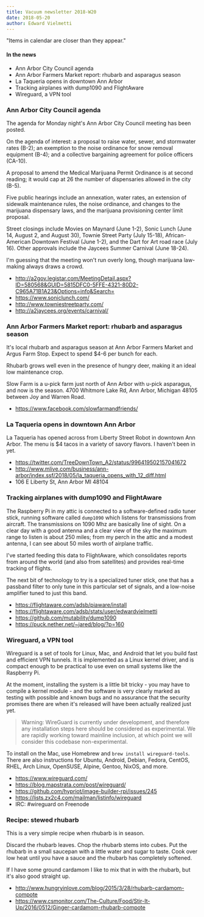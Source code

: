 ```yaml
---
title: Vacuum newsletter 2018-W20
date: 2018-05-20
author: Edward Vielmetti
---
```


"Items in calendar are closer than they appear."

#### In the news

* Ann Arbor City Council agenda
* Ann Arbor Farmers Market report: rhubarb and asparagus season
* La Taqueria opens in downtown Ann Arbor
* Tracking airplanes with dump1090 and FlightAware
* Wireguard, a VPN tool

### Ann Arbor City Council agenda

The agenda for Monday night's Ann Arbor City Council meeting has
been posted.

On the agenda of interest: a proposal to raise water, sewer, and
stormwater rates (B-2); an exemption to the noise ordinance for
snow removal equipment (B-4); and a collective bargaining agreement
for police officers (CA-10).

A proposal to amend the Medical Marijuana Permit Ordinance is
at second reading; it would cap at 26 the number of dispensaries
allowed in the city (B-5).

Five public hearings include an annexation, water rates, an extension
of sidewalk maintenance rules, the noise ordinance, and changes to
the marijuana dispensary laws, and the marijuana provisioning center
limit proposal.

Street closings include Movies on Maynard (June 1-2), Sonic Lunch
(June 14, August 2, and August 30), Townie Street Party (July 15-18),
African-American Downtown Festival (June 1-2), and the Dart for Art
road race (July 16). Other approvals include the Jaycees Summer Carnival
(June 18-24).

I'm guessing that the meeting won't run overly long, though 
marijuana law-making always draws a crowd.

* http://a2gov.legistar.com/MeetingDetail.aspx?ID=580568&GUID=5815DFC0-5FFE-4321-80D2-C965A71B1A23&Options=info&Search=
* https://www.soniclunch.com/
* http://www.towniestreetparty.com/
* http://a2jaycees.org/events/carnival/

### Ann Arbor Farmers Market report: rhubarb and asparagus season

It's local rhubarb and asparagus season at Ann Arbor Farmers Market
and Argus Farm Stop. Expect to spend $4-6 per bunch for each.

Rhubarb grows well even in the presence of hungry deer, making
it an ideal low maintenance crop.

Slow Farm is a u-pick farm just north of Ann Arbor with u-pick asparagus,
and now is the season. 4700 Whitmore Lake Rd, Ann Arbor, Michigan 48105
between Joy and Warren Road. 

* https://www.facebook.com/slowfarmandfriends/

### La Taqueria opens in downtown Ann Arbor

La Taqueria has opened across from Liberty Street Robot in
downtown Ann Arbor. The menu is $4 tacos in a variety of
savory flavors. I haven't been in yet.

* https://twitter.com/TreeDownTown_A2/status/996419502157041672
* http://www.mlive.com/business/ann-arbor/index.ssf/2018/05/la_taqueria_opens_with_12_diff.html
* 106 E Liberty St, Ann Arbor MI 48104

### Tracking airplanes with dump1090 and FlightAware

The Raspberry Pi in my attic is connected to a software-defined radio
tuner stick, running software called `dump1090` which listens for
transmissions from aircraft. The transmissions on 1090 Mhz are
basically line of sight. On a clear day with a good antenna and a
clear view of the sky the maximum range to listen is about 250 miles;
from my perch in the attic and a modest antenna, I can see about 50
miles worth of airplane traffic.

I've started feeding this data to FlightAware, which consolidates
reports from around the world (and also from satellites) and provides
real-time tracking of flights.

The next bit of technology to try is a specialized tuner stick, one
that has a passband filter to only tune in this particular set of signals,
and a low-noise amplifier tuned to just this band. 

* https://flightaware.com/adsb/piaware/install
* https://flightaware.com/adsb/stats/user/edwardvielmetti
* https://github.com/mutability/dump1090
* https://puck.nether.net/~jared/blog/?p=160

### Wireguard, a VPN tool

Wireguard is a set of tools for Linux, Mac, and Android that let
you build fast and efficient VPN tunnels. It is implemented as
a Linux kernel driver, and is compact enough to be practical to
use even on small systems like the Raspberry Pi.

At the moment, installing the system is a little bit tricky -
you may have to compile a kernel module - and the software is
very clearly marked as testing with possible and known bugs and
no assurance that the security promises there are when it's
released will have been actually realized just yet.

> Warning: WireGuard is currently under development, and therefore any installation steps here should be considered as experimental. We are rapidly working toward mainline inclusion, at which point we will consider this codebase non-experimental.

To install on the Mac, use Homebrew and `brew install wireguard-tools`.
There are also instructions for Ubuntu, Android, Debian, Fedora,
CentOS, RHEL, Arch Linux, OpenSUSE, Alpine, Gentoo, NixOS, and more.

* https://www.wireguard.com/
* https://blog.mapstrata.com/post/wireguard/
* https://github.com/hypriot/image-builder-rpi/issues/245
* https://lists.zx2c4.com/mailman/listinfo/wireguard
* IRC: #wireguard on Freenode

### Recipe: stewed rhubarb

This is a very simple recipe when rhubarb is in season.

Discard the rhubarb leaves. Chop the rhubarb stems into cubes.
Put the rhubarb in a small saucepan with a little water and
sugar to taste. Cook over low heat until you have a sauce and
the rhubarb has completely softened. 

If I have some ground cardamom I like to mix that in with
the rhubarb, but it's also good straight up.

* http://www.hungryinlove.com/blog/2015/3/28/rhubarb-cardamom-compote
* https://www.csmonitor.com/The-Culture/Food/Stir-It-Up/2016/0512/Ginger-cardamom-rhubarb-compote
